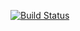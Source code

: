 [![Build Status](https://travis-ci.com/olvang/week3-movies.svg?branch=master)](https://travis-ci.com/olvang/week3-movies)
